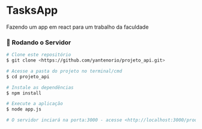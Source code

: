 <h1> TasksApp </h1>
<p>Fazendo um app em react para um trabalho da faculdade<p> 
  
  ### 🎲 Rodando o Servidor

```bash
# Clone este repositório
$ git clone <https://github.com/yantenorio/projeto_api.git>

# Acesse a pasta do projeto no terminal/cmd
$ cd projeto_api

# Instale as dependências
$ npm install

# Execute a aplicação 
$ node app.js

# O servidor inciará na porta:3000 - acesse <http://localhost:3000/products>
```
